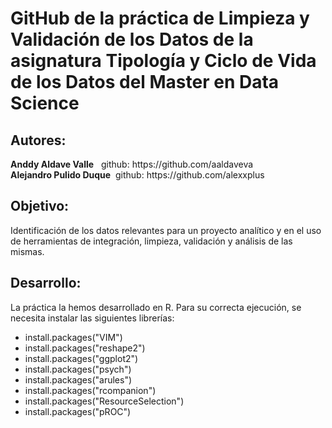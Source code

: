<h1>GitHub de la práctica de Limpieza y Validación de los Datos de la asignatura Tipología y Ciclo de Vida de los Datos del Master en Data Science</h1>

<p><h2>Autores:  </h2></p>
          <b>Anddy Aldave Valle</b> &nbsp; github: https://github.com/aaldaveva</br>
          <b>Alejandro Pulido Duque</b> &nbsp;github: https://github.com/alexxplus</p>

<p><h2>Objetivo:  </h2></p>
<p>Identificación de los datos relevantes para un proyecto analítico y en el uso de herramientas de integración, limpieza, validación y análisis de las mismas.</p>

<p><h2>Desarrollo:  </h2></p>
<p>La práctica la hemos desarrollado en R. Para su correcta ejecución, se necesita instalar las siguientes librerías:</p>
<ul><li>install.packages("VIM")</li><li>install.packages("reshape2")</li><li>install.packages("ggplot2")</li><li>install.packages("psych")</li><li>install.packages("arules")</li><li>install.packages("rcompanion")</li><li>install.packages("ResourceSelection")</li><li>install.packages("pROC")</li>
</ul>
